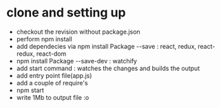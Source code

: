 # clone and setting up
- checkout the revision without package.json
- perform npm install
- add dependecies via npm install Package --save : react, redux, react-redux, react-dom
- npm install Package --save-dev : watchify
- add start command : watches the changes and builds the output
- add entry point file(app.js)
- add a couple of require's 
- npm start
- write 1Mb to output file :o
